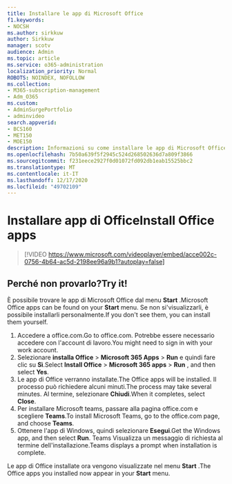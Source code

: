 ```yaml
---
title: Installare le app di Microsoft Office
f1.keywords:
- NOCSH
ms.author: sirkkuw
author: Sirkkuw
manager: scotv
audience: Admin
ms.topic: article
ms.service: o365-administration
localization_priority: Normal
ROBOTS: NOINDEX, NOFOLLOW
ms.collection:
- M365-subscription-management
- Adm_O365
ms.custom:
- AdminSurgePortfolio
- adminvideo
search.appverid:
- BCS160
- MET150
- MOE150
description: Informazioni su come installare le app di Microsoft Office.
ms.openlocfilehash: 7b50a639f5f2945c524d268502636d7a809f3866
ms.sourcegitcommit: f231eece2927f0d01072fd092db1eab15525bbc2
ms.translationtype: MT
ms.contentlocale: it-IT
ms.lasthandoff: 12/17/2020
ms.locfileid: "49702109"
---
```

# <a name="install-office-apps"></a><span data-ttu-id="0351a-103">Installare app di Office</span><span class="sxs-lookup"><span data-stu-id="0351a-103">Install Office apps</span></span> 

> [!VIDEO https://www.microsoft.com/videoplayer/embed/acce002c-0756-4b64-ac5d-2198ee96a9b1?autoplay=false]

## <a name="try-it"></a><span data-ttu-id="0351a-104">Perché non provarlo?</span><span class="sxs-lookup"><span data-stu-id="0351a-104">Try it!</span></span>

<span data-ttu-id="0351a-105">È possibile trovare le app di Microsoft Office dal menu  **Start** .</span><span class="sxs-lookup"><span data-stu-id="0351a-105">Microsoft Office apps can be found on your  **Start** menu.</span></span> <span data-ttu-id="0351a-106">Se non si&#39;visualizzarli, è possibile installarli personalmente.</span><span class="sxs-lookup"><span data-stu-id="0351a-106">If you don&#39;t see them, you can install them yourself.</span></span>

1. <span data-ttu-id="0351a-107">Accedere a office.com.</span><span class="sxs-lookup"><span data-stu-id="0351a-107">Go to office.com.</span></span> <span data-ttu-id="0351a-108">Potrebbe essere necessario accedere con l'account di lavoro.</span><span class="sxs-lookup"><span data-stu-id="0351a-108">You might need to sign in with your work account.</span></span>
2. <span data-ttu-id="0351a-109">Selezionare **installa Office**   >   **Microsoft 365 Apps**   >   **Run** e quindi fare clic su **Sì**.</span><span class="sxs-lookup"><span data-stu-id="0351a-109">Select  **Install Office**  >  **Microsoft 365 apps**  >  **Run** , and then select  **Yes**.</span></span>
3. <span data-ttu-id="0351a-110">Le app di Office verranno installate.</span><span class="sxs-lookup"><span data-stu-id="0351a-110">The Office apps will be installed.</span></span> <span data-ttu-id="0351a-111">Il processo può richiedere alcuni minuti.</span><span class="sxs-lookup"><span data-stu-id="0351a-111">The process may take several minutes.</span></span> <span data-ttu-id="0351a-112">Al termine, selezionare  **Chiudi**.</span><span class="sxs-lookup"><span data-stu-id="0351a-112">When it completes, select  **Close**.</span></span>
4. <span data-ttu-id="0351a-113">Per installare Microsoft teams, passare alla pagina office.com e scegliere  **Teams**.</span><span class="sxs-lookup"><span data-stu-id="0351a-113">To install Microsoft Teams, go to the office.com page, and choose  **Teams**.</span></span>
5. <span data-ttu-id="0351a-114">Ottenere l'app di Windows, quindi selezionare  **Esegui**.</span><span class="sxs-lookup"><span data-stu-id="0351a-114">Get the Windows app, and then select  **Run**.</span></span> <span data-ttu-id="0351a-115">Teams Visualizza un messaggio di richiesta al termine dell'installazione.</span><span class="sxs-lookup"><span data-stu-id="0351a-115">Teams displays a prompt when installation is complete.</span></span>

<span data-ttu-id="0351a-116">Le app di Office installate ora vengono visualizzate nel menu  **Start** .</span><span class="sxs-lookup"><span data-stu-id="0351a-116">The Office apps you installed now appear in your  **Start** menu.</span></span>